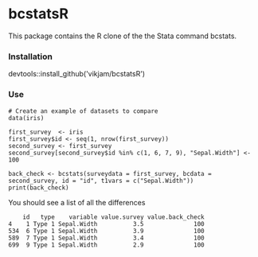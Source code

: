bcstatsR
======

This package contains the R clone of the the Stata command bcstats.

### Installation
devtools::install_github('vikjam/bcstatsR')

### Use
```
# Create an example of datasets to compare
data(iris)

first_survey  <- iris
first_survey$id <- seq(1, nrow(first_survey))
second_survey <- first_survey
second_survey[second_survey$id %in% c(1, 6, 7, 9), "Sepal.Width"] <- 100

back_check <- bcstats(surveydata = first_survey, bcdata = second_survey, id = "id", t1vars = c("Sepal.Width"))
print(back_check)
```
You should see a list of all the differences

```
    id   type    variable value.survey value.back_check
4    1 Type 1 Sepal.Width          3.5              100
534  6 Type 1 Sepal.Width          3.9              100
589  7 Type 1 Sepal.Width          3.4              100
699  9 Type 1 Sepal.Width          2.9              100
```

